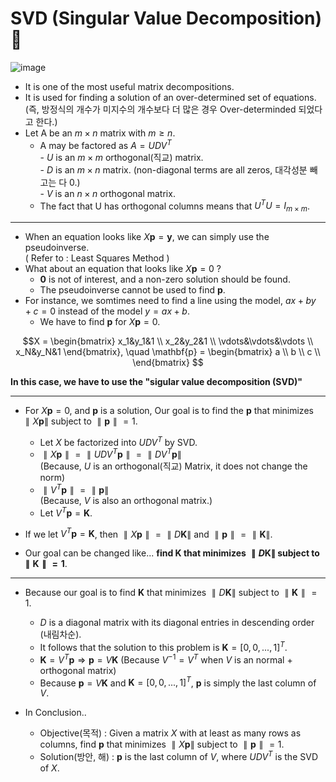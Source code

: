 # SVD (Singular Value Decomposition) 📒

![image](https://user-images.githubusercontent.com/60316325/231943786-a65eba04-4671-40ba-be0a-e2e7ba9b82ee.png)

* It is one of  the most useful matrix decompositions.
* It is used for finding a solution of an over-determined set of equations.<br>
(즉, 방정식의 개수가 미지수의 개수보다 더 많은 경우 Over-determinded 되었다고 한다.)
* Let A be an $m\times n$ matrix with $m\ge n$.
    * A may be factored as $A = UDV^T$ <br>
        \- $U$ is an $m\times m$ orthogonal(직교) matrix.<br>
        \- $D$ is an $m\times n$ matrix. (non-diagonal terms are all zeros, 대각성분 빼고는 다 0.)<br>
        \- $V$ is an $n\times n$ orthogonal matrix.<br>
    * The fact that U has orthogonal columns means that $U^TU = I_{m\times m}$.

---

* When an equation looks like $X\mathbf{p} = \mathbf{y}$, we can simply use the pseudoinverse. <br>
( Refer to : Least Squares Method )
* What about an equation that looks like $X\mathbf{p} = 0$ ? <br>
  * $\mathbf{0}$ is not of interest, and a non-zero solution should be found.<br>
  * The pseudoinverse cannot be used to find $\mathbf{p}$. <br>
* For instance, we somtimes need to find a line using the model, $ax+by+c = 0$ instead of the model $y=ax+b$.
  * We have to find $\mathbf{p}$ for $X\mathbf{p} = 0$.
  
$$X =
\begin{bmatrix} 
x_1&y_1&1 \\ 
x_2&y_2&1 \\ 
\vdots&\vdots&\vdots \\ 
x_N&y_N&1 \end{bmatrix}, \quad
\mathbf{p} = 
\begin{bmatrix} 
a \\
b \\
c \\
\end{bmatrix}
$$

**In this case, we have to use the "sigular value decomposition (SVD)"**

---

* For $X\mathbf{p} = 0$, and $\mathbf{p}$ is a solution, Our goal is to find the $\mathbf{p}$ that minimizes $\parallel X\mathbf{p}\parallel$ subject to $\parallel \mathbf{p}\parallel = 1$. 

  * Let $X$ be factorized into $UDV^T$ by SVD.
  * $\parallel X\mathbf{p}\parallel = \parallel UDV^T\mathbf{p}\parallel = \parallel DV^T\mathbf{p}\parallel$ <br>
  (Because, $U$ is an orthogonal(직교) Matrix, it does not change the norm) <br>
  * $\parallel V^T\mathbf{p}\parallel = \parallel \mathbf{p}\parallel$ <br>
  (Because, $V$ is also an orthogonal matrix.)<br>
  * Let $V^T\mathbf{p} = \mathbf{K}$.
  
* If we let $V^T\mathbf{p} = \mathbf{K}$, then $\parallel X\mathbf{p}\parallel = \parallel D\mathbf{K}\parallel$ and $\parallel \mathbf{p}\parallel = \parallel \mathbf{K}\parallel$.
* Our goal can be changed like... **find $\mathbf{K}$ that minimizes $\parallel D\mathbf{K}\parallel$ subject to $\parallel \mathbf{K}\parallel = 1$**.

---

* Because our goal is to find $\mathbf{K}$ that minimizes $\parallel D\mathbf{K}\parallel$ subject to $\parallel \mathbf{K}\parallel = 1$.
  * $D$ is a diagonal matrix with its diagonal entries in descending order (내림차순).
  * It follows that the solution to this problem is $\mathbf{K} = [0, 0, ..., 1]^T$.
  * $\mathbf{K} = V^T\mathbf{p} \Rightarrow \mathbf{p} = V\mathbf{K}$ (Because $V^{-1} = V^T$ when $V$ is an normal + orthogonal matrix)
  * Because $\mathbf{p} = V\mathbf{K}$ and $\mathbf{K} = [0, 0, ..., 1]^T$, $\mathbf{p}$ is simply the last column of $V$.
  
* In Conclusion..
  * Objective(목적) : Given a matrix $X$ with at least as many rows as columns, find $\mathbf{p}$ that minimizes $\parallel X\mathbf{p}\parallel$ subject to $\parallel \mathbf{p}\parallel = 1$. 
  * Solution(방안, 해) : $\mathbf{p}$ is the last column of $V$, where $UDV^T$ is the SVD of $X$.
